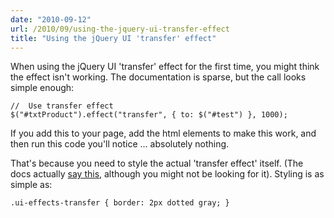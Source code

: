 ```yaml
---
date: "2010-09-12"
url: /2010/09/using-the-jquery-ui-transfer-effect
title: "Using the jQuery UI 'transfer' effect"
---
```

When using the jQuery UI 'transfer' effect for the first time, you might think the effect isn't working.  The documentation is sparse, but the call looks simple enough:

	//  Use transfer effect 
	$("#txtProduct").effect("transfer", { to: $("#test") }, 1000);

If you add this to your page, add the html elements to make this work, and then run this code you'll notice ... absolutely nothing.  

That's because you need to style the actual 'transfer effect' itself.  (The docs actually <a href="http://docs.jquery.com/UI/Effects/Transfer">say this</a>, although you might not be looking for it).  Styling is as simple as:

	.ui-effects-transfer { border: 2px dotted gray; }

